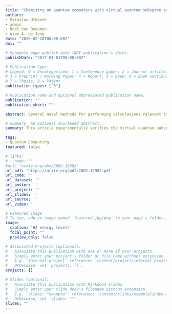 ```yaml
---
title: "Chemistry on quantum computers with virtual quantum subspace expansion"
authors:
- Miroslav Urbanek
- admin
- Roel Van Beeumen
- Wibe A. de Jong
date: "2020-02-28T00:00:00Z"
doi: ""

# Schedule page publish date (NOT publication's date).
publishDate: "2017-01-01T00:00:00Z"

# Publication type.
# Legend: 0 = Uncategorized; 1 = Conference paper; 2 = Journal article;
# 3 = Preprint / Working Paper; 4 = Report; 5 = Book; 6 = Book section;
# 7 = Thesis; 8 = Patent
publication_types: ["3"]

# Publication name and optional abbreviated publication name.
publication: ""
publication_short: ""

abstract: Several novel methods for performing calculations relevant to quantum chemistry on quantum computers have been proposed but not yet explored experimentally. Virtual quantum subspace expansion [T. Takeshita et al., Phys. Rev. X 10, 011004 (2020)] is one such algorithm developed for modeling complex molecules using their full orbital space and without the need for additional quantum resources. We implement this method on the IBM Q platform and calculate the potential energy curves of the hydrogen and lithium dimers using only two qubits and simple classical post-processing. A comparable level of accuracy would require twenty qubits with previous approaches. We also develop an approach to minimize the impact of experimental noise on the stability of a generalized eigenvalue problem that is a crucial component of the algorithm. Our results demonstrate that virtual quantum subspace expansion works well in practice.

# Summary. An optional shortened abstract.
summary: This article experimentally verifies the virtual quantum subspace expansion by computing energy curves of hydrogen and lithium.

tags:
- Quantum Computing
featured: false

# links:
# - name: ""
#url: "arxiv.org/abs/2002.12902"
url_pdf: 'https://arxiv.org/pdf/2002.12902.pdf'
url_code: ''
url_dataset: ''
url_poster: ''
url_project: ''
url_slides: ''
url_source: ''
url_video: ''

# Featured image
# To use, add an image named `featured.jpg/png` to your page's folder. 
image:
  caption: 'H2 energy levels'
  focal_point: ""
  preview_only: false

# Associated Projects (optional).
#   Associate this publication with one or more of your projects.
#   Simply enter your project's folder or file name without extension.
#   E.g. `internal-project` references `content/project/internal-project/index.md`.
#   Otherwise, set `projects: []`.
projects: []

# Slides (optional).
#   Associate this publication with Markdown slides.
#   Simply enter your slide deck's filename without extension.
#   E.g. `slides: "example"` references `content/slides/example/index.md`.
#   Otherwise, set `slides: ""`.
slides: ""
---
```

